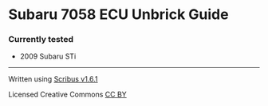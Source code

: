 # Subaru 7058 ECU Unbrick Guide

### Currently tested
- 2009 Subaru STi

---
Written using [Scribus v1.6.1](https://www.scribus.net/)

Licensed Creative Commons [CC BY](https://creativecommons.org/licenses/by/4.0/)

